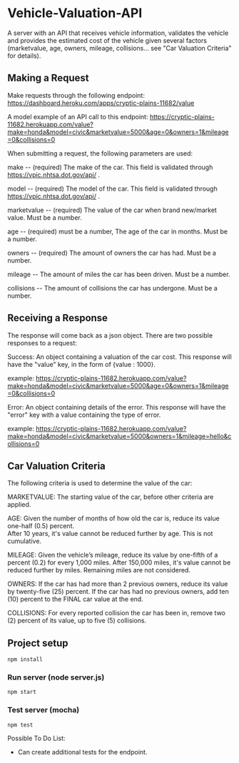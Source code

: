 # Vehicle-Valuation-API
A server with an API that receives vehicle information, validates the vehicle and provides the estimated cost of the vehicle given several factors (marketvalue, age, owners, mileage, collisions... see "Car Valuation Criteria" for details).

## Making a Request
Make requests through the following endpoint:
https://dashboard.heroku.com/apps/cryptic-plains-11682/value

A model example of an API call to this endpoint:
https://cryptic-plains-11682.herokuapp.com/value?make=honda&model=civic&marketvalue=5000&age=0&owners=1&mileage=0&collisions=0

When submitting a request, the following parameters are used:

make -- (required) The make of the car.  This field is validated through https://vpic.nhtsa.dot.gov/api/ .

model -- (required) The model of the car. This field is validated through https://vpic.nhtsa.dot.gov/api/ .

marketvalue -- (required) The value of the car when brand new/market value. Must be a number.

age -- (required) must be a number, The age of the car in months. Must be a number.

owners -- (required) The amount of owners the car has had. Must be a number.

mileage -- The amount of miles the car has been driven. Must be a number.

collisions -- The amount of collisions the car has undergone. Must be a number.

## Receiving a Response
The response will come back as a json object. There are two possible responses to a request:

Success: An object containing a valuation of the car cost.  This response will have the "value" key, in the form of {value : 1000}.

example: https://cryptic-plains-11682.herokuapp.com/value?make=honda&model=civic&marketvalue=5000&age=0&owners=1&mileage=0&collisions=0

Error: An object containing details of the error. This response will have the "error" key with a value containing the type of error.

example: https://cryptic-plains-11682.herokuapp.com/value?make=honda&model=civic&marketvalue=5000&owners=1&mileage=hello&collisions=0

## Car Valuation Criteria
The following criteria is used to determine the value of the car:

MARKETVALUE:
The starting value of the car, before other criteria are applied.

AGE:
Given the number of months of how old the car is, reduce its value one-half (0.5) percent.  
After 10 years, it's value cannot be reduced further by age. This is not cumulative.

MILEAGE:
Given the vehicle’s mileage, reduce its value by one-fifth of a percent (0.2) for every 1,000 miles.
After 150,000 miles, it's value cannot be reduced further by miles.  Remaining miles are not considered.

OWNERS:
If the car has had more than 2 previous owners, reduce its value by twenty-five (25) percent.
If the car has had no previous owners, add ten (10) percent to the FINAL car value at the end.

COLLISIONS:
For every reported collision the car has been in, remove two (2) percent of its value, up to five (5) collisions.


## Project setup
```
npm install
```

### Run server (node server.js)
```
npm start
```

### Test server (mocha)
```
npm test
```

Possible To Do List:

-	Can create additional tests for the endpoint.
